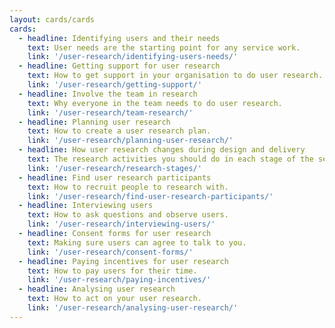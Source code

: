 ```yaml
---
layout: cards/cards
cards:
  - headline: Identifying users and their needs
    text: User needs are the starting point for any service work.
    link: '/user-research/identifying-users-needs/'
  - headline: Getting support for user research
    text: How to get support in your organisation to do user research.
    link: '/user-research/getting-support/'
  - headline: Involve the team in research
    text: Why everyone in the team needs to do user research.
    link: '/user-research/team-research/'
  - headline: Planning user research
    text: How to create a user research plan.
    link: '/user-research/planning-user-research/'
  - headline: How user research changes during design and delivery
    text: The research activities you should do in each stage of the service design and delivery process.
    link: '/user-research/research-stages/'
  - headline: Find user research participants
    text: How to recruit people to research with.
    link: '/user-research/find-user-research-participants/'
  - headline: Interviewing users
    text: How to ask questions and observe users.
    link: '/user-research/interviewing-users/'   
  - headline: Consent forms for user research
    text: Making sure users can agree to talk to you.
    link: '/user-research/consent-forms/'
  - headline: Paying incentives for user research
    text: How to pay users for their time.
    link: '/user-research/paying-incentives/'
  - headline: Analysing user research
    text: How to act on your user research.
    link: '/user-research/analysing-user-research/'
---
```


